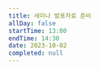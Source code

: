 ```yaml
---
title: 세미나 발표자료 준비
allDay: false
startTime: 13:00
endTime: 14:30
date: 2023-10-02
completed: null
---
```

